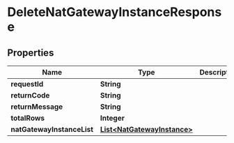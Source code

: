 
# DeleteNatGatewayInstanceResponse

## Properties
Name | Type | Description | Notes
------------ | ------------- | ------------- | -------------
**requestId** | **String** |  |  [optional]
**returnCode** | **String** |  |  [optional]
**returnMessage** | **String** |  |  [optional]
**totalRows** | **Integer** |  |  [optional]
**natGatewayInstanceList** | [**List&lt;NatGatewayInstance&gt;**](NatGatewayInstance.md) |  |  [optional]



